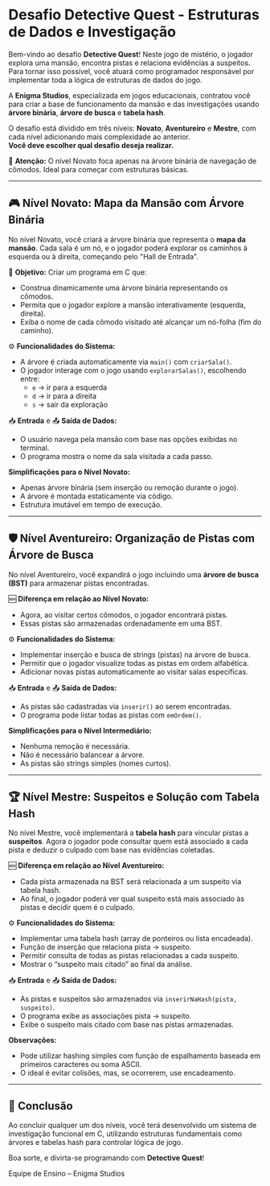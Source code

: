 # Desafio Detective Quest - Estruturas de Dados e Investigação

Bem-vindo ao desafio **Detective Quest**! Neste jogo de mistério, o jogador explora uma mansão, encontra pistas e relaciona evidências a suspeitos. Para tornar isso possível, você atuará como programador responsável por implementar toda a lógica de estruturas de dados do jogo.

A **Enigma Studios**, especializada em jogos educacionais, contratou você para criar a base de funcionamento da mansão e das investigações usando **árvore binária**, **árvore de busca** e **tabela hash**.

O desafio está dividido em três níveis: **Novato**, **Aventureiro** e **Mestre**, com cada nível adicionando mais complexidade ao anterior.  
**Você deve escolher qual desafio deseja realizar.**

🚨 **Atenção:** O nível Novato foca apenas na árvore binária de navegação de cômodos. Ideal para começar com estruturas básicas.

---

## 🎮 Nível Novato: Mapa da Mansão com Árvore Binária

No nível Novato, você criará a árvore binária que representa o **mapa da mansão**. Cada sala é um nó, e o jogador poderá explorar os caminhos à esquerda ou à direita, começando pelo "Hall de Entrada".

🚩 **Objetivo:** Criar um programa em C que:

- Construa dinamicamente uma árvore binária representando os cômodos.
- Permita que o jogador explore a mansão interativamente (esquerda, direita).
- Exiba o nome de cada cômodo visitado até alcançar um nó-folha (fim do caminho).

⚙️ **Funcionalidades do Sistema:**

- A árvore é criada automaticamente via `main()` com `criarSala()`.
- O jogador interage com o jogo usando `explorarSalas()`, escolhendo entre:
  - `e` → ir para a esquerda
  - `d` → ir para a direita
  - `s` → sair da exploração

📥 **Entrada** e 📤 **Saída de Dados:**

*   O usuário navega pela mansão com base nas opções exibidas no terminal.
*   O programa mostra o nome da sala visitada a cada passo.

**Simplificações para o Nível Novato:**

*   Apenas árvore binária (sem inserção ou remoção durante o jogo).
*   A árvore é montada estaticamente via código.
*   Estrutura imutável em tempo de execução.

---

## 🛡️ Nível Aventureiro: Organização de Pistas com Árvore de Busca

No nível Aventureiro, você expandirá o jogo incluindo uma **árvore de busca (BST)** para armazenar pistas encontradas.

🆕 **Diferença em relação ao Nível Novato:**

*   Agora, ao visitar certos cômodos, o jogador encontrará pistas.
*   Essas pistas são armazenadas ordenadamente em uma BST.

⚙️ **Funcionalidades do Sistema:**

*   Implementar inserção e busca de strings (pistas) na árvore de busca.
*   Permitir que o jogador visualize todas as pistas em ordem alfabética.
*   Adicionar novas pistas automaticamente ao visitar salas específicas.

📥 **Entrada** e 📤 **Saída de Dados:**

*   As pistas são cadastradas via `inserir()` ao serem encontradas.
*   O programa pode listar todas as pistas com `emOrdem()`.

**Simplificações para o Nível Intermediário:**

*   Nenhuma remoção é necessária.
*   Não é necessário balancear a árvore.
*   As pistas são strings simples (nomes curtos).

---

## 🏆 Nível Mestre: Suspeitos e Solução com Tabela Hash

No nível Mestre, você implementará a **tabela hash** para vincular pistas a **suspeitos**. Agora o jogador pode consultar quem está associado a cada pista e deduzir o culpado com base nas evidências coletadas.

🆕 **Diferença em relação ao Nível Aventureiro:**

*   Cada pista armazenada na BST será relacionada a um suspeito via tabela hash.
*   Ao final, o jogador poderá ver qual suspeito está mais associado às pistas e decidir quem é o culpado.

⚙️ **Funcionalidades do Sistema:**

*   Implementar uma tabela hash (array de ponteiros ou lista encadeada).
*   Função de inserção que relaciona pista → suspeito.
*   Permitir consulta de todas as pistas relacionadas a cada suspeito.
*   Mostrar o “suspeito mais citado” ao final da análise.

📥 **Entrada** e 📤 **Saída de Dados:**

*   As pistas e suspeitos são armazenados via `inserirNaHash(pista, suspeito)`.
*   O programa exibe as associações pista → suspeito.
*   Exibe o suspeito mais citado com base nas pistas armazenadas.

**Observações:**

*   Pode utilizar hashing simples com função de espalhamento baseada em primeiros caracteres ou soma ASCII.
*   O ideal é evitar colisões, mas, se ocorrerem, use encadeamento.

---

## 🏁 Conclusão

Ao concluir qualquer um dos níveis, você terá desenvolvido um sistema de investigação funcional em C, utilizando estruturas fundamentais como árvores e tabelas hash para controlar lógica de jogo.

Boa sorte, e divirta-se programando com **Detective Quest**!

Equipe de Ensino – Enigma Studios
